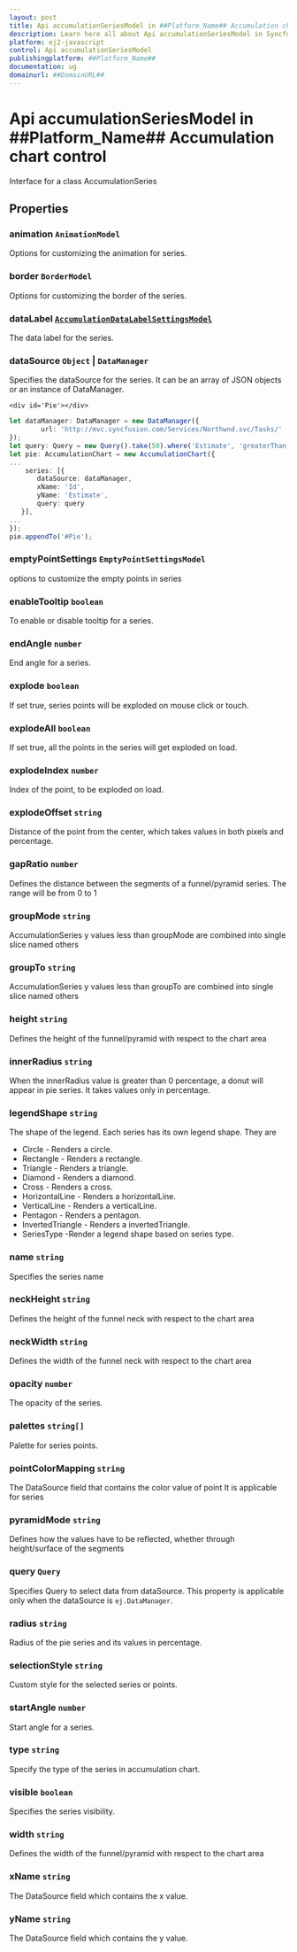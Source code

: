 ```yaml
---
layout: post
title: Api accumulationSeriesModel in ##Platform_Name## Accumulation chart control | Syncfusion
description: Learn here all about Api accumulationSeriesModel in Syncfusion ##Platform_Name## Accumulation chart control of Syncfusion Essential JS 2 and more.
platform: ej2-javascript
control: Api accumulationSeriesModel 
publishingplatform: ##Platform_Name##
documentation: ug
domainurl: ##DomainURL##
---
```


# Api accumulationSeriesModel in ##Platform_Name## Accumulation chart control

Interface for a class AccumulationSeries

## Properties

### animation `AnimationModel`

Options for customizing the animation for series.

### border `BorderModel`

Options for customizing the border of the series.

### dataLabel [`AccumulationDataLabelSettingsModel`](./api-accumulationDataLabelSettingsModel.html)

The data label for the series.

### dataSource `Object` &#124;  `DataManager`

Specifies the dataSource for the series. It can be an array of JSON objects or an instance of DataManager.
```
<div id='Pie'></div>
```
```ts
let dataManager: DataManager = new DataManager({
        url: 'http://mvc.syncfusion.com/Services/Northwnd.svc/Tasks/'
});
let query: Query = new Query().take(50).where('Estimate', 'greaterThan', 0, false);
let pie: AccumulationChart = new AccumulationChart({
...
    series: [{
       dataSource: dataManager,
       xName: 'Id',
       yName: 'Estimate',
       query: query
   }],
...
});
pie.appendTo('#Pie');
```

### emptyPointSettings `EmptyPointSettingsModel`

options to customize the empty points in series

### enableTooltip `boolean`

To enable or disable tooltip for a series.

### endAngle `number`

End angle for a series.

### explode `boolean`

If set true, series points will be exploded on mouse click or touch.

### explodeAll `boolean`

If set true, all the points in the series will get exploded on load.

### explodeIndex `number`

Index of the point, to be exploded on load.

### explodeOffset `string`

Distance of the point from the center, which takes values in both pixels and percentage.

### gapRatio `number`

Defines the distance between the segments of a funnel/pyramid series. The range will be from 0 to 1

### groupMode `string`

AccumulationSeries y values less than groupMode are combined into single slice named others

### groupTo `string`

AccumulationSeries y values less than groupTo are combined into single slice named others

### height `string`

Defines the height of the funnel/pyramid with respect to the chart area

### innerRadius `string`

When the innerRadius value is greater than 0 percentage, a donut will appear in pie series. It takes values only in percentage.

### legendShape `string`

The shape of the legend. Each series has its own legend shape. They are
* Circle - Renders a circle.
* Rectangle - Renders a rectangle.
* Triangle - Renders a triangle.
* Diamond - Renders a diamond.
* Cross - Renders a cross.
* HorizontalLine - Renders a horizontalLine.
* VerticalLine - Renders a verticalLine.
* Pentagon - Renders a pentagon.
* InvertedTriangle - Renders a invertedTriangle.
* SeriesType -Render a legend shape based on series type.

### name `string`

Specifies the series name

### neckHeight `string`

Defines the height of the funnel neck with respect to the chart area

### neckWidth `string`

Defines the width of the funnel neck with respect to the chart area

### opacity `number`

The opacity of the series.

### palettes `string[]`

Palette for series points.

### pointColorMapping `string`

The DataSource field that contains the color value of point
It is applicable for series

### pyramidMode `string`

Defines how the values have to be reflected, whether through height/surface of the segments

### query `Query`

Specifies Query to select data from dataSource. This property is applicable only when the dataSource is `ej.DataManager`.

### radius `string`

Radius of the pie series and its values in percentage.

### selectionStyle `string`

Custom style for the selected series or points.

### startAngle `number`

Start angle for a series.

### type `string`

Specify the type of the series in accumulation chart.

### visible `boolean`

Specifies the series visibility.

### width `string`

Defines the width of the funnel/pyramid with respect to the chart area

### xName `string`

The DataSource field which contains the x value.

### yName `string`

The DataSource field which contains the y value.
